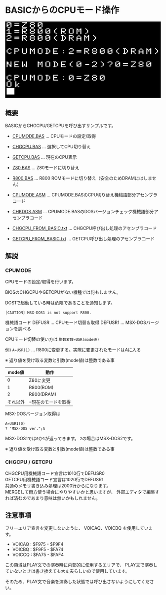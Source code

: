 # BASICからのCPUモード操作

![](../img/CPUMODE.png)

## 概要

BASICからCHGCPU/GETCPUを呼び出すサンプルです。  

* [CPUMODE.BAS](CPUMODE.BAS) ... CPUモードの設定/取得  
* [CHGCPU.BAS](CHGCPU.BAS) ... 選択してCPU切り替え  
* [GETCPU.BAS](GETCPU.BAS) ... 現在のCPU表示  
* [Z80.BAS](Z80.BAS)     ... Z80モードに切り替え  
* [R800.BAS](R800.BAS)   ... R800 ROMモードに切り替え（安全のためDRAMにはしません）  

* [CPUMODE.ASM](CPUMODE.ASM) ... CPUMODE.BASのCPU切り替え機械語部分アセンブラコード  
* [CHKDOS.ASM](CHKDOS.ASM) ... CPUMODE.BASのDOSバージョンチェック機械語部分アセンブラコード  
* [CHGCPU_FROM_BASIC.txt](CHGCPU_FROM_BASIC.txt) ... CHGCPU呼び出し処理のアセンブラコード  
* [GETCPU_FROM_BASIC.txt](GETCPU_FROM_BASIC.txt) ... GETCPU呼び出し処理のアセンブラコード  

## 解説

### CPUMODE

CPUモードの設定/取得を行います。

BIOSのCHGCPUやGETCPUがない機種では何もしません。

DOS1で起動している時は危険であることを通知します。
```
[CAUTION] MSX-DOS1 is not support R800.
```

機械語コード
DEFUSR ... CPUモード切替＆取得
DEFUSR1 ... MSX-DOSバージョンを調べる

CPUモード切替の使い方は
```整数変数=USR(mode値)```

例) ```A=USR(1)``` ... R800に変更する。実際に変更されたモードはAに入る

※ 返り値を受け取る変数と引数(mode値)は整数である事

| mode値 | 動作 |
|---|---|
| 0 | Z80に変更  
| 1 | R800(ROM)  
| 2 | R800(DRAM)  
| それ以外 | =現在のモードを取得  

MSX-DOSバージョン取得は

```
A=USR1(0)
? "MSX-DOS ver.";A
```

MSX-DOS1では```0```か```1```が返ってきます。
```2```の場合はMSX-DOS2です。

※ 返り値を受け取る変数と引数(mode値)は整数である事

### CHGCPU / GETCPU

CHGCPU用機械語コード宣言は1010行でDEFUSR0  
GETCPU用機械語コード宣言は1020行でDEFUSR1  
共通のメモリ書き込み処理は2000行からになります。  
MERGEして両方使う場合にやりやすいかと思いますが、
外部エディタで編集すれば済むのであまり意味は無いかもしれません。  

## 注意事項

フリーエリア宣言を変更しないように、
VOICAQ、VOICBQ を使用しています。

* VOICAQ : $F975 - $F9F4  
* VOICBQ : $F9F5 - $FA74  
* VOICCQ : $FA75 - $FAF4  

この領域はPLAY文での演奏時に内部的に使用するエリアで、
PLAY文で演奏していないときは書き換えても大丈夫らしいので使用しています。  

そのため、PLAY文で音楽を演奏した状態では呼び出さないようにしてください。  
